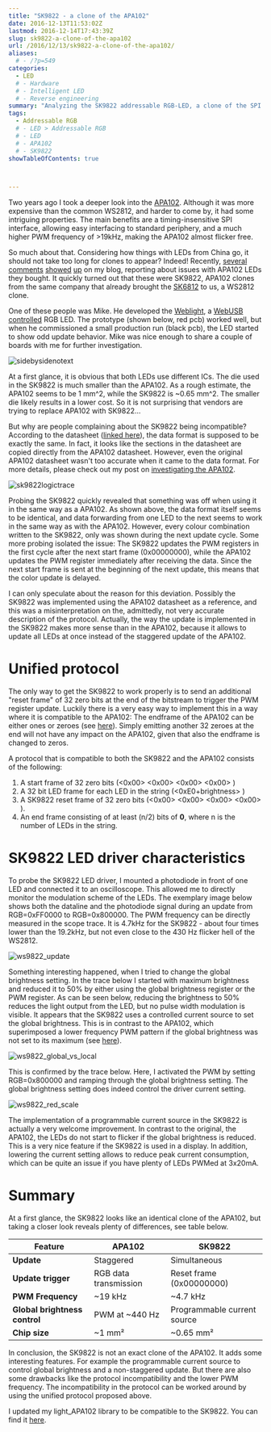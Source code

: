 ```yaml
---
title: "SK9822 - a clone of the APA102"
date: 2016-12-13T11:53:02Z
lastmod: 2016-12-14T17:43:39Z
slug: sk9822-a-clone-of-the-apa102
url: /2016/12/13/sk9822-a-clone-of-the-apa102/
aliases:
  # - /?p=549
categories:
  - LED
  # - Hardware
  # - Intelligent LED
  # - Reverse engineering
summary: "Analyzing the SK9822 addressable RGB-LED, a clone of the SPI based APA102." 
tags:
  - Addressable RGB
  # - LED > Addressable RGB
  # - LED
  # - APA102
  # - SK9822
showTableOfContents: true



---
```


Two years ago I took a deeper look into the [APA102](http://cpldcpu.com/2014/08/27/apa102/). Although it was more expensive than the common WS2812, and harder to come by, it had some intriguing properties. The main benefits are a timing-insensitive  SPI interface, allowing easy interfacing to standard periphery, and a much higher PWM frequency of >19kHz, making the APA102 almost flicker free.

So much about that. Considering how things with LEDs from China go, it should not take too long for clones to appear? Indeed! Recently, [several](https://cpldcpu.com/2014/08/27/apa102/#comment-943) [comments](https://cpldcpu.com/2014/08/27/apa102/#comment-944) [showed](https://cpldcpu.com/2014/11/30/understanding-the-apa102-superled/#comment-915) [up](https://cpldcpu.com/2014/11/30/understanding-the-apa102-superled/#comment-865) on my blog, reporting about issues with APA102 LEDs they bought. It quickly turned out that these were SK9822, APA102 clones from the same company that already brought the [SK6812](http://cpldcpu.com/2016/03/09/the-sk6812-another-intelligent-rgb-led/) to us, a WS2812 clone.

One of these people was Mike. He developed the [Weblight](https://github.com/sowbug/weblight), a [WebUSB controlled](https://wicg.github.io/webusb/) RGB LED. The prototype (shown below, red pcb) worked well, but when he commissioned a small production run (black pcb), the LED started to show odd update behavior. Mike was nice enough to share a couple of boards with me for further investigation.

![sidebysidenotext](sidebysidenotext.jpg)

At a first glance, it is obvious that both LEDs use different ICs. The die used in the SK9822 is much smaller than the APA102. As a rough estimate, the APA102 seems to be 1 mm^2, while the SK9822 is ~0.65 mm^2. The smaller die likely results in a lower cost. So it is not surprising that vendors are trying to replace APA102 with SK9822...

But why are people complaining about the SK9822 being incompatible? According to the datasheet ([linked here](https://cpldcpu.wordpress.com/wp-content/uploads/2016/12/sk9822-led-datasheet.pdf)), the data format is supposed to be exactly the same. In fact, it looks like the sections in the datasheet are copied directly from the APA102 datasheet. However, even the original APA102 datasheet wasn't too accurate when it came to the data format. For more details, please check out my post on [investigating the APA102](http://cpldcpu.com/2014/11/30/understanding-the-apa102-superled/).

![sk9822logictrace](sk9822logictrace1.png)

Probing the SK9822 quickly revealed that something was off when using it in the same way as a APA102. As shown above, the data format itself seems to be identical, and data forwarding from one LED to the next seems to work in the same way as with the APA102. However, every colour combination written to the SK9822, only was shown during the next update cycle. Some more probing isolated the issue: The SK9822 updates the PWM registers in the first cycle after the next start frame (0x00000000), while the APA102 updates the PWM register immediately after receiving the data. Since the next start frame is sent at the beginning of the next update, this means that the color update is delayed.

I can only speculate about the reason for this deviation. Possibly the SK9822 was implemented using the APA102 datasheet as a reference, and this was a misinterpretation on the, admittedly, not very accurate description of the protocol. Actually, the way the update is implemented in the SK9822 makes more sense than in the APA102, because it allows to update all LEDs at once instead of the staggered update of the APA102.

# Unified protocol

The only way to get the SK9822 to work properly is to send an additional "reset frame" of 32 zero bits at the end of the bitstream to trigger the PWM register update. Luckily there is a very easy way to implement this in a way where it is compatible to the APA102: The endframe of the APA102 can be either ones or zeroes (see [here](https://cpldcpu.com/2014/11/30/understanding-the-apa102-superled/)). Simply emitting another 32 zeroes at the end will not have any impact on the APA102, given that also the endframe is changed to zeros.

A protocol that is compatible to both the SK9822 and the APA102 consists of the following:

1. A start frame of 32 zero bits (<0x00> <0x00> <0x00> <0x00> )
2. A 32 bit LED frame for each LED in the string (<0xE0+brightness> <blue> <green> <red>)
3. A SK9822 reset frame of 32 zero bits (<0x00> <0x00> <0x00> <0x00> ).
4. An end frame consisting of at least (n/2) bits of **0**, where n is the number of LEDs in the string.

# SK9822 LED driver characteristics

To probe the SK9822 LED driver, I mounted a photodiode in front of one LED and connected it to an oscilloscope. This allowed me to directly monitor the modulation scheme of the LEDs. The exemplary image below shows both the dataline and the photodiode signal during an update from RGB=0xFF0000 to RGB=0x800000. The PWM frequency can be directly measured in the scope trace. It is 4.7kHz for the SK9822 - about four times lower than the 19.2kHz, but not even close to the 430 Hz flicker hell of the WS2812.

![ws9822_update](ws9822_update.png)

Something interesting happened, when I tried to change the global brightness setting. In the trace below I started with maximum brightness and reduced it to 50% by either using the global brightness register or the PWM register. As can be seen below, reducing the brightness to 50% reduces the light output from the LED, but no pulse width modulation is visible. It appears that the SK9822 uses a controlled current source to set the global brightness. This is in contrast to the APA102, which superimposed a lower frequency PWM pattern if the global brightness was not set to its maximum (see [here](http://cpldcpu.com/2014/11/30/understanding-the-apa102-superled/)).

![ws9822_global_vs_local](ws9822_global_vs_local.png)

This is confirmed by the trace below. Here, I activated the PWM by setting RGB=0x800000 and ramping through the global brightness setting. The global brightness setting does indeed control the driver current setting.

![ws9822_red_scale](ws9822_red_scale.png)

The implementation of a programmable current source in the SK9822 is actually a very welcome improvement. In contrast to the original, the APA102, the LEDs do not start to flicker if the global brightness is reduced. This is a very nice feature if the SK9822 is used in a display. In addition, lowering the current setting allows to reduce peak current consumption, which can be quite an issue if you have plenty of LEDs PWMed at 3x20mA.

# Summary

At a first glance, the SK9822 looks like an identical clone of the APA102, but taking a closer look reveals plenty of differences, see table below.

| Feature | APA102 | SK9822 |
|---------|--------|---------|
| **Update** | Staggered | Simultaneous |
| **Update trigger** | RGB data transmission | Reset frame (0x00000000) |
| **PWM Frequency** | ~19 kHz | ~4.7 kHz |
| **Global brightness control** | PWM at ~440 Hz | Programmable current source |
| **Chip size** | ~1 mm² | ~0.65 mm² |

In conclusion, the SK9822 is not an exact clone of the APA102. It adds some interesting features. For example the programmable current source to control global brightness and a non-staggered update. But there are also some drawbacks like the protocol incompatibility and the lower PWM frequency. The incompatibility in the protocol can be worked around by using the unified protocol proposed above.

I updated my light_APA102 library to be compatible to the SK9822. You can find it [here](https://github.com/cpldcpu/light_ws2812/tree/master/light_apa102_AVR).
